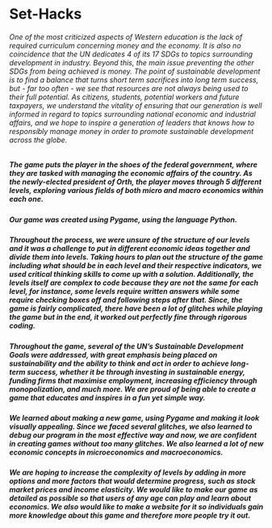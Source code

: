# Set-Hacks

###### One of the most criticized aspects of Western education is the lack of required curriculum concerning money and the economy. It is also no coincidence that the UN dedicates 4 of its 17 SDGs to topics surrounding development in industry. Beyond this, the main issue preventing the other SDGs from being achieved is money. The point of sustainable development is to find a balance that turns short term sacrifices into long term success, but - far too often - we see that resources are not always being used to their full potential. As citizens, students, potential workers and future taxpayers, we understand the vitality of ensuring that our generation is well informed in regard to topics surrounding national economic and industrial affairs, and we hope to inspire a generation of leaders that knows how to responsibly manage money in order to promote sustainable development across the globe.

##### The game puts the player in the shoes of the federal government, where they are tasked with managing the economic affairs of the country. As the newly-elected president of Orth, the player moves through 5 different levels, exploring various fields of both micro and macro economics within each one.

##### Our game was created using Pygame, using the language Python. 

##### Throughout the process, we were unsure of the structure of our levels and it was a challenge to put in different economic ideas together and divide them into levels. Taking hours to plan out the structure of the game including what should be in each level and their respective indicators, we used critical thinking skills to come up with a solution. Additionally, the levels itself are complex to code because they are not the same for each level, for instance, some levels require written answers while some require checking boxes off and following steps after that. Since, the game is fairly complicated, there have been a lot of glitches while playing the game but in the end, it worked out perfectly fine through rigorous coding. 

##### Throughout the game, several of the UN’s Sustainable Development Goals were addressed, with great emphasis being placed on sustainability and the ability to think and act in order to achieve long-term success, whether it be through investing in sustainable energy, funding firms that maximise employment, increasing efficiency through monopolization, and much more. We are proud of being able to create a game that educates and inspires in a fun yet simple way.

##### We learned about making a new game, using Pygame and making it look visually appealing. Since we faced several glitches, we also learned to debug our program in the most effective way and now, we are confident in creating games without too many glitches. We also learned a lot of new economic concepts in microeconomics and macroeconomics. 

##### We are hoping to increase the complexity of levels by adding in more options and more factors that would determine progress, such as stock market prices and income elasticity. We would like to make our game as detailed as possible so that users of any age can play and learn about economics. We also would like to make a website for it so individuals gain more knowledge about this game and therefore more people try it out.

